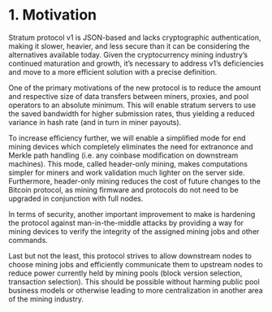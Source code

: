 # 1. Motivation
Stratum protocol v1 is JSON-based and lacks cryptographic authentication, making it slower, heavier, and less secure than it can be considering the alternatives available today.
Given the cryptocurrency mining industry’s continued maturation and growth, it’s necessary to address v1’s deficiencies and move to a more efficient solution with a precise definition.

One of the primary motivations of the new protocol is to reduce the amount and respective size of data transfers between miners, proxies, and pool operators to an absolute minimum.
This will enable stratum servers to use the saved bandwidth for higher submission rates, thus yielding a reduced variance in hash rate (and in turn in miner payouts).

To increase efficiency further, we will enable a simplified mode for end mining devices which completely eliminates the need for extranonce and Merkle path handling (i.e. any coinbase modification on downstream machines).
This mode, called header-only mining, makes computations simpler for miners and work validation much lighter on the server side.
Furthermore, header-only mining reduces the cost of future changes to the Bitcoin protocol, as mining firmware and protocols do not need to be upgraded in conjunction with full nodes.

In terms of security, another important improvement to make is hardening the protocol against man-in-the-middle attacks by providing a way for mining devices to verify the integrity of the assigned mining jobs and other commands.

Last but not the least, this protocol strives to allow downstream nodes to choose mining jobs and efficiently communicate them to upstream nodes to reduce power currently held by mining pools (block version selection, transaction selection). This should be possible without harming public pool business models or otherwise leading to more centralization in another area of the mining industry. 

